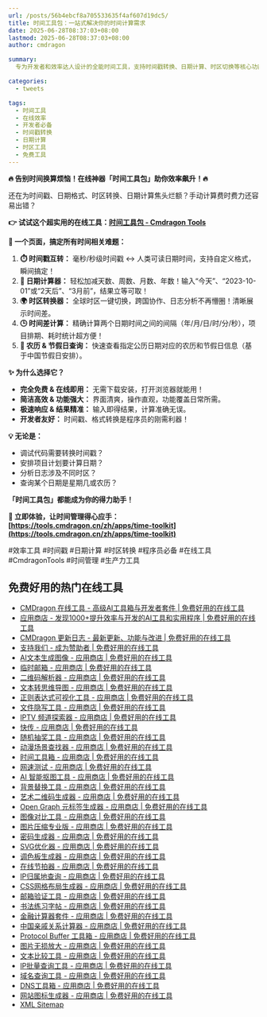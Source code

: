 ```yaml
---
url: /posts/56b4ebcf8a705533635f4af607d19dc5/
title: 时间工具包：一站式解决你的时间计算需求
date: 2025-06-28T08:37:03+08:00
lastmod: 2025-06-28T08:37:03+08:00
author: cmdragon

summary:
  专为开发者和效率达人设计的全能时间工具，支持时间戳转换、日期计算、时区切换等核心功能，无需安装即开即用！

categories:
  - tweets

tags:
  - 时间工具
  - 在线效率
  - 开发者必备
  - 时间戳转换
  - 日期计算
  - 时区工具
  - 免费工具
---
```



**🔥 告别时间换算烦恼！在线神器「时间工具包」助你效率飙升！🔥**

还在为时间戳、日期格式、时区转换、日期计算焦头烂额？手动计算费时费力还容易出错？

**👉 试试这个超实用的在线工具：[时间工具包 - Cmdragon Tools](https://tools.cmdragon.cn/zh/apps/time-toolkit)**

**🌟 一个页面，搞定所有时间相关难题：**

1.  **⏱️ 时间戳互转：** 毫秒/秒级时间戳 ↔ 人类可读日期时间，支持自定义格式，瞬间搞定！
2.  **📅 日期计算器：** 轻松加减天数、周数、月数、年数！输入“今天”、“2023-10-01”或“2天后”、“3月前”，结果立等可取！
3.  **🌍 时区转换器：** 全球时区一键切换，跨国协作、日志分析不再懵圈！清晰展示时间差。
4.  **🕒 时间差计算：** 精确计算两个日期时间之间的间隔（年/月/日/时/分/秒），项目排期、耗时统计超方便！
5.  **📆 农历 & 节假日查询：** 快速查看指定公历日期对应的农历和节假日信息（基于中国节假日安排）。

**✨ 为什么选择它？**

*   **完全免费 & 在线即用：** 无需下载安装，打开浏览器就能用！
*   **简洁高效 & 功能强大：** 界面清爽，操作直观，功能覆盖日常所需。
*   **极速响应 & 结果精准：** 输入即得结果，计算准确无误。
*   **开发者友好：** 时间戳、格式转换是程序员的刚需利器！

**💡 无论是：**

*   调试代码需要转换时间戳？
*   安排项目计划要计算日期？
*   分析日志涉及不同时区？
*   查询某个日期是星期几或农历？

**「时间工具包」都能成为你的得力助手！**

**🚀 立即体验，让时间管理得心应手：**
**[https://tools.cmdragon.cn/zh/apps/time-toolkit](https://tools.cmdragon.cn/zh/apps/time-toolkit)**

#效率工具 #时间戳 #日期计算 #时区转换 #程序员必备 #在线工具 #CmdragonTools #时间管理 #生产力工具


## 免费好用的热门在线工具

- [CMDragon 在线工具 - 高级AI工具箱与开发者套件 | 免费好用的在线工具](https://tools.cmdragon.cn/zh)
- [应用商店 - 发现1000+提升效率与开发的AI工具和实用程序 | 免费好用的在线工具](https://tools.cmdragon.cn/zh/apps?category=trending)
- [CMDragon 更新日志 - 最新更新、功能与改进 | 免费好用的在线工具](https://tools.cmdragon.cn/zh/changelog)
- [支持我们 - 成为赞助者 | 免费好用的在线工具](https://tools.cmdragon.cn/zh/sponsor)
- [AI文本生成图像 - 应用商店 | 免费好用的在线工具](https://tools.cmdragon.cn/zh/apps/text-to-image-ai)
- [临时邮箱 - 应用商店 | 免费好用的在线工具](https://tools.cmdragon.cn/zh/apps/temp-email)
- [二维码解析器 - 应用商店 | 免费好用的在线工具](https://tools.cmdragon.cn/zh/apps/qrcode-parser)
- [文本转思维导图 - 应用商店 | 免费好用的在线工具](https://tools.cmdragon.cn/zh/apps/text-to-mindmap)
- [正则表达式可视化工具 - 应用商店 | 免费好用的在线工具](https://tools.cmdragon.cn/zh/apps/regex-visualizer)
- [文件隐写工具 - 应用商店 | 免费好用的在线工具](https://tools.cmdragon.cn/zh/apps/steganography-tool)
- [IPTV 频道探索器 - 应用商店 | 免费好用的在线工具](https://tools.cmdragon.cn/zh/apps/iptv-explorer)
- [快传 - 应用商店 | 免费好用的在线工具](https://tools.cmdragon.cn/zh/apps/snapdrop)
- [随机抽奖工具 - 应用商店 | 免费好用的在线工具](https://tools.cmdragon.cn/zh/apps/lucky-draw)
- [动漫场景查找器 - 应用商店 | 免费好用的在线工具](https://tools.cmdragon.cn/zh/apps/anime-scene-finder)
- [时间工具箱 - 应用商店 | 免费好用的在线工具](https://tools.cmdragon.cn/zh/apps/time-toolkit)
- [网速测试 - 应用商店 | 免费好用的在线工具](https://tools.cmdragon.cn/zh/apps/speed-test)
- [AI 智能抠图工具 - 应用商店 | 免费好用的在线工具](https://tools.cmdragon.cn/zh/apps/background-remover)
- [背景替换工具 - 应用商店 | 免费好用的在线工具](https://tools.cmdragon.cn/zh/apps/background-replacer)
- [艺术二维码生成器 - 应用商店 | 免费好用的在线工具](https://tools.cmdragon.cn/zh/apps/artistic-qrcode)
- [Open Graph 元标签生成器 - 应用商店 | 免费好用的在线工具](https://tools.cmdragon.cn/zh/apps/open-graph-generator)
- [图像对比工具 - 应用商店 | 免费好用的在线工具](https://tools.cmdragon.cn/zh/apps/image-comparison)
- [图片压缩专业版 - 应用商店 | 免费好用的在线工具](https://tools.cmdragon.cn/zh/apps/image-compressor)
- [密码生成器 - 应用商店 | 免费好用的在线工具](https://tools.cmdragon.cn/zh/apps/password-generator)
- [SVG优化器 - 应用商店 | 免费好用的在线工具](https://tools.cmdragon.cn/zh/apps/svg-optimizer)
- [调色板生成器 - 应用商店 | 免费好用的在线工具](https://tools.cmdragon.cn/zh/apps/color-palette)
- [在线节拍器 - 应用商店 | 免费好用的在线工具](https://tools.cmdragon.cn/zh/apps/online-metronome)
- [IP归属地查询 - 应用商店 | 免费好用的在线工具](https://tools.cmdragon.cn/zh/apps/ip-geolocation)
- [CSS网格布局生成器 - 应用商店 | 免费好用的在线工具](https://tools.cmdragon.cn/zh/apps/css-grid-layout)
- [邮箱验证工具 - 应用商店 | 免费好用的在线工具](https://tools.cmdragon.cn/zh/apps/email-validator)
- [书法练习字帖 - 应用商店 | 免费好用的在线工具](https://tools.cmdragon.cn/zh/apps/calligraphy-practice)
- [金融计算器套件 - 应用商店 | 免费好用的在线工具](https://tools.cmdragon.cn/zh/apps/finance-calculator-suite)
- [中国亲戚关系计算器 - 应用商店 | 免费好用的在线工具](https://tools.cmdragon.cn/zh/apps/chinese-kinship-calculator)
- [Protocol Buffer 工具箱 - 应用商店 | 免费好用的在线工具](https://tools.cmdragon.cn/zh/apps/protobuf-toolkit)
- [图片无损放大 - 应用商店 | 免费好用的在线工具](https://tools.cmdragon.cn/zh/apps/image-upscaler)
- [文本比较工具 - 应用商店 | 免费好用的在线工具](https://tools.cmdragon.cn/zh/apps/text-compare)
- [IP批量查询工具 - 应用商店 | 免费好用的在线工具](https://tools.cmdragon.cn/zh/apps/ip-batch-lookup)
- [域名查询工具 - 应用商店 | 免费好用的在线工具](https://tools.cmdragon.cn/zh/apps/domain-finder)
- [DNS工具箱 - 应用商店 | 免费好用的在线工具](https://tools.cmdragon.cn/zh/apps/dns-toolkit)
- [网站图标生成器 - 应用商店 | 免费好用的在线工具](https://tools.cmdragon.cn/zh/apps/favicon-generator)
- [XML Sitemap](https://tools.cmdragon.cn/sitemap_index.xml)
